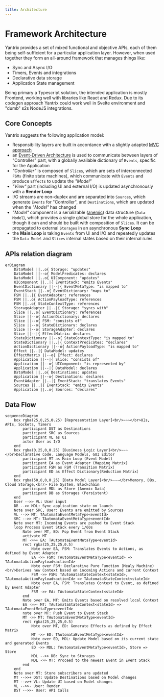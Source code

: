 ```yaml
---
title: Architecture
---
```


# Framework Architecture

Yantrix provides a set of mixed functional and objective APIs, each of them being self-sufficient for a particular application layer.
However, when used together they form an all-around framework that manages things like:

-   Sync and Async I/O
-   Timers, Events and integrations
-   Declarative data storage
-   Application State management

Being primary a Typescript solution, the intended application is mostly Frontend, working well with libraries like React and Redux.
Due to its codegen approach Yantrix could work well in Svelte environment and "dumb" s2s NodeJS integrations.

## Core Concepts

Yantrix suggests the following application model:

-   Responsibility layers are built in accordance with a slightly adapted [MVC approach](https://en.wikipedia.org/wiki/Model%E2%80%93view%E2%80%93controller)
-   an [Event-Driven Architecture](https://en.wikipedia.org/wiki/Event-driven_architecture) is used to communicate between layers of "Controller" part, with a globally available dictionary of `Events`, specific for the Application
-   _"Controller"_ is composed of `Slices`, which are sets of interconnected `FSMs` (finite state machines), which communicate with `Events` and produce `Effects` to update the _"Model"_
-   _"View"_ part (including UI and external I/O) is updated asynchronously with a **Render Loop**
-   I/O streams are non-duplex and are separated into `Sources`, which generate `Events` for "Controller", and `Destinations`, which are updated when the _"Model"_ has changed
-   _"Model"_ component is a serializable ([anemic](https://en.wikipedia.org/wiki/Anemic_domain_model)) data structure (`Data Model`), which provides a single global store for the whole application, though it can and should be built with composition of `Slices`. It can be propagated to external `Storages` in an asynchronous **Sync Loop**
-   the **Main Loop** is taking `Events` from UI and I/O and repeatedly updates the `Data Model` and `Slices` internal states based on their internal rules

## APIs relation diagram

```mermaid
erDiagram
	DataModel ||..o{ Storage: "updates"
	DataModel ||--o{ ModelPredicates: declares
	DataModel ||..o{ UIComponent: "updates"
	UIComponent ||..|{ EventStack: "emits Events"
	EventDictionary ||--|{ EventMetaType: "is mapped to"
	EventStack ||..o{ EventDictionary: "maps to"
	FSM ||..|{ EventAdapter: references
	FSM ||..o{ ActionPayloadType: references
	FSM ||..o{ StateContextType: references
	StorageAdapter ||..|{ Storage: "syncs with"
	Slice ||..o{ EventDictionary: references
	Slice ||--o{ ActionDictionary: declares
	Slice ||--o{ FSM: "consists of"
	Slice ||--o{ StateDictionary: declares
	Slice ||--o{ StorageAdapter: declares
	Slice ||--|{ EffectMatrix: declares
	StateDictionary ||--o{ StateContextType: "is mapped to"
	StateDictionary ||..|{ ContextPredicates: "declares"
	ActionDictionary ||--o{ ActionPayloadType: "is mapped to"
	Effect ||..|{ DataModel: updates
	EffectMatrix ||--o{ Effect: declares
	Application ||--|{ Slice: "consists of"
	Application ||--o{ UIComponent: "is represented by"
	Application ||--|{ DataModel: declares
	DataModel ||..o{ Destinations: updates
	Application ||--o{ Destinations: declares
	EventAdapter ||..|{ EventStack: "translates Events"
	Sources ||..|{ EventStack: "emits Events"
	Application ||..o{ Sources: "declares"
```

## Data Flow

```mermaid
sequenceDiagram
	box rgba(25,0,25,0.25) [Representation Layer]<br/>~~~</br>UIs, APIs, Sockets, Timers
		participant DST as Destinations
		participant SRC as Sources
		participant VL as UI
		actor User as I/O
	end
	box rgba(0,25,0,0.25) [Business Logic Layer]<br/>~~~</br>Declarative Code, Language Models, GUI Editor
		participant MT as Main Loop (Event Model)
		participant EA as Event Adapter (Mapping Matrix)
		participant FSM as FSM (Transition Matrix)
		participant ED as Effect Dictionary(Reduction Matrix)
	end
	box rgba(50,0,0,0.25) [Data Model Layer]<br/>~~~</br>Memory, DBs, Cloud Storage,<br/> File System, Blockchain
		participant MDL as Store (Anemic Data)
		participant DB as Storages (Persistent)
	end
	User -->> VL: User input
	DB -->> MDL: Sync application state on launch
	Note over SRC, User: Events are emitted by Sources
	VL -->> MT: TAutomataEventMetaType<eventId>
	SRC -->> MT: TAutomataEventMetaType<eventId>
	Note over MT: Incoming Events are pushed to Event Stack
	loop Process Event Stack every 1/60s
		Note over MT, ED: Pop Event from Event Stack
		activate MT
		MT ->>+ EA: TAutomataEventMetaType<eventId>
		rect rgba(25,25,25,0.5)
			Note over EA, FSM: Translates Events to Actions, as defined by Event Adapter
			EA ->> FSM: TAutomataEventMetaType<eventId> => TAutomataActionPayload<actionId>
			Note over FSM: Declarative Pure Function (Mealy Machine)<br/>Derives new Context based on incoming Actions and current Context
			FSM ->> FSM: TAutomataStateContext<stateId>, TAutomataActionPayload<actionId> => TAutomataStateContext<stateId>
			Note over EA, FSM: Translates Context to Event, as defined by Event Adapter
			FSM ->> EA: TAutomataStateContext<stateId>
		end
		Note over EA, MT: Emits Events based on resolved local Context
		EA ->>- MT: TAutomataStateContext<stateId> => TAutomataEventMetaType<eventId>
		note over MT: Push Event to Event Stack
		MT ->> MT: TAutomataEventMetaType<eventId>
		rect rgba(25,25,25,0.5)
			Note over MT, ED: Generate Effects as defined by Effect Matrix
			MT ->> ED: TAutomataEventMetaType<eventId>
			Note over ED, MDL: Update Model based on its current state and generated Events
			ED ->> MDL: TAutomataEventMetaType<eventId>, Store => Store
			MDL -->> DB: Sync to Storages
			MDL ->> MT: Proceed to the newest Event in Event Stack
		end
	end
	Note over MT: Store subscribers are updated
	MT -->>+ DST: Update Destinations based on Model changes
	MT -->>+ VL: Update UI based on Model changes
	VL -->>- User: Render
	DST -->>- User: API Calls
```

